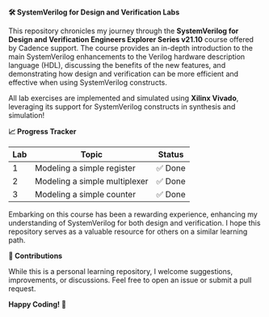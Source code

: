 **🛠️ SystemVerilog for Design and Verification Labs**

This repository chronicles my journey through the **SystemVerilog for Design and Verification Engineers Explorer Series v21.10** course offered by Cadence support. The course provides an in-depth introduction to the main SystemVerilog enhancements to the Verilog hardware description language (HDL), discussing the benefits of the new features, and demonstrating how design and verification can be more efficient and effective when using SystemVerilog constructs.

All lab exercises are implemented and simulated using **Xilinx Vivado**, leveraging its support for SystemVerilog constructs in synthesis and simulation!

**📈 Progress Tracker**

| Lab | Topic                                    | Status |
| --- | ---------------------------------------- | ------ |  
| 1   | Modeling a simple register               | ✅ Done |
| 2   | Modeling a simple multiplexer            | ✅ Done |
| 3   | Modeling a simple counter                | ✅ Done |

Embarking on this course has been a rewarding experience, enhancing my understanding of SystemVerilog for both design and verification. I hope this repository serves as a valuable resource for others on a similar learning path.

**🤝 Contributions**

While this is a personal learning repository, I welcome suggestions, improvements, or discussions. Feel free to open an issue or submit a pull request.

**Happy Coding! 🎉**

